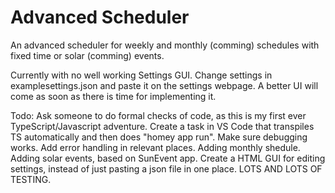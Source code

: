 # Advanced Scheduler

An advanced scheduler for weekly and monthly (comming) schedules with fixed time or solar (comming) events.

Currently with no well working Settings GUI. Change settings in examplesettings.json and paste it on the settings webpage. A better UI will come as soon as there is time for implementing it.

Todo:
Ask someone to do formal checks of code, as this is my first ever TypeScript/Javascript adventure.
Create a task in VS Code that transpiles TS automatically and then does "homey app run".
Make sure debugging works.
Add error handling in relevant places.
Adding monthly shedule.
Adding solar events, based on SunEvent app.
Create a HTML GUI for editing settings, instead of just pasting a json file in one place.
LOTS AND LOTS OF TESTING.
